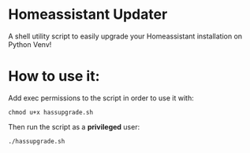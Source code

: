 # Homeassistant Updater
A shell utility script to easily upgrade your Homeassistant installation on Python Venv!

# How to use it:

Add exec permissions to the script in order to use it with:
```
chmod u+x hassupgrade.sh
```
Then run the script as a **privileged** user:
```
./hassupgrade.sh
```
